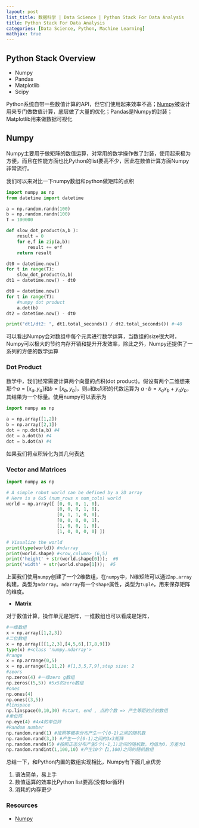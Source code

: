 ```yaml
---
layout: post
list_title: 数据科学 | Data Science | Python Stack For Data Analysis
title: Python Stack For Data Analysis
categories: [Data Science, Python, Machine Learning]
mathjax: true
---
```


## Python Stack Overview

- Numpy
- Pandas
- Matplotlib
- Scipy

Python系统自带一些数值计算的API，但它们使用起来效率不高；[Numpy](https://www.python-course.eu/numpy.php)被设计用来专门做数值计算，底层做了大量的优化；Pandas是Numpy的封装；Matplotlib用来做数据可视化

## Numpy

Numpy主要用于做矩阵的数值运算，对常用的数学操作做了封装，使用起来极为方便，而且在性能方面也比Python的list要高不少，因此在数值计算方面Numpy非常流行。

我们可以来对比一下numpy数组和python做矩阵的点积

```python
import numpy as np 
from datetime import datetime

a = np.random.randn(100)
b = np.random.randn(100)
T = 100000

def slow_dot_product(a,b ):
    result = 0
    for e,f in zip(a,b):
        result += e*f
    return result

dt0 = datetime.now()
for t in range(T): 
    slow_dot_product(a,b)
dt1 = datetime.now() - dt0

dt0 = datetime.now()
for t in range(T):
    #numpy dot product
    a.dot(b)
dt2 = datetime.now() - dt0

print("dt1/dt2: ", dt1.total_seconds() / dt2.total_seconds()) #~40
```

可以看出Numpy会对数组中每个元素进行数学运算，当数组的size很大时，Numpy可以极大的节约内存开销和提升开发效率，除此之外，Numpy还提供了一系列的方便的数学运算

### Dot Product

数学中，我们经常需要计算两个向量的点积(dot product)。假设有两个二维想来那个$a=[x_a,y_a]$和$b=[x_b,y_b]$，则`a`和`b`点积的代数运算为 $a·b=x_ax_b+y_ay_b$，其结果为一个标量。使用numpy可以表示为

```python
import numpy as np

a = np.array([1,2])
b = np.array([2,1])
dot = np.dot(a,b) #4
dot = a.dot(b) #4
dot = b.dot(a) #4
```
如果我们将点积转化为其几何表达

### Vector and Matrices

```python
import numpy as np

# A simple robot world can be defined by a 2D array
# Here is a 6x5 (num_rows x num_cols) world
world = np.array([ [0, 0, 0, 1, 0],
                   [0, 0, 0, 1, 0],
                   [0, 1, 1, 0, 0],
                   [0, 0, 0, 0, 1],
                   [1, 0, 0, 1, 0],
                   [1, 0, 0, 0, 0] ])

# Visualize the world
print(type(world)) #ndarray
print(world.shape) #<row,column> (6,5)
print('height' + str(world.shape[0]));  #6
print('width' + str(world.shape[1]));  #5
```
上面我们使用`numpy`创建了一个2维数组，在`numpy`中，N维矩阵可以通过`np.array`构建，类型为`ndarray`。`ndarray`有一个`shape`属性，类型为`tuple`，用来保存矩阵的维度。

- **Matrix**

对于数值计算，操作单元是矩阵，一维数组也可以看成是矩阵，

```python
#一维数组
x = np.array([1,2,3])
#二位数组
x = np.array([[1,2,3],[4,5,6],[7,8,9]])
type(x) #<class 'numpy.ndarray'>
#range
x = np.arrange(0,5)
x = np.arrange(1,11,2) #[1,3,5,7,9],step size: 2
#zeors
np.zeros(4) #一维zero g数组
np.zeros((5,5)) #5x5的zero数组
#ones
np.ones(4)
np.ones((3,5))
#linspace
np.linspace(0,10,30) #start, end , 点的个数 => 产生等距的点的数组
#单位阵
np.eye(4) #4x4的单位阵
#Random number
np.random.rand(1) #按照等概率分布产生一个[0-1)之间的随机数
np.random.rand(3,3) #产生一个[0-1)之间的3x3矩阵
np.random.randn(5) #按照正态分布产生5个(-1,1)之间的随机数，均值为0，方差为1
np.random.randint(1,100,10) #产生10个【1,100)之间的随机数组
```

总结一下，和Python内置的数组实现相比，Numpy有下面几点优势

1. 语法简单，易上手
2. 数值运算的效率比Python list要高(没有for循环)
3. 消耗的内存更少



### Resources

- [Numpy](https://www.python-course.eu/numpy.php)